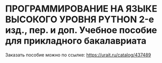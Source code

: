 # ПРОГРАММИРОВАНИЕ НА ЯЗЫКЕ ВЫСОКОГО УРОВНЯ PYTHON 2-е изд., пер. и доп. Учебное пособие для прикладного бакалавриата

Заказать пособие можно по ссылке: https://urait.ru/catalog/437489
